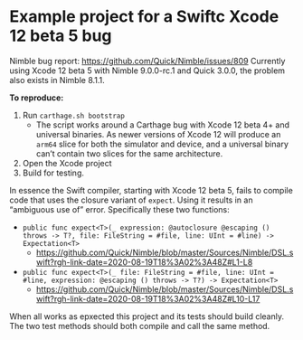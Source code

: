 # Example project for a Swiftc Xcode 12 beta 5 bug

Nimble bug report: https://github.com/Quick/Nimble/issues/809
Currently using Xcode 12 beta 5 with Nimble 9.0.0-rc.1 and Quick 3.0.0, the problem also exists in Nimble 8.1.1.

**To reproduce:**

1. Run `carthage.sh bootstrap`
    - The script works around a Carthage bug with Xcode 12 beta 4+ and universal binaries. As newer versions of Xcode 12 will produce an `arm64` slice for both the simulator and device, and a universal binary can’t contain two slices for the same architecture.
2. Open the Xcode project
3. Build for testing.

In essence the Swift compiler, starting with Xcode 12 beta 5, fails to compile code that uses the closure variant of `expect`. Using it results in an “ambiguous use of” error. Specifically these two functions:
- `public func expect<T>(_ expression: @autoclosure @escaping () throws -> T?, file: FileString = #file, line: UInt = #line) -> Expectation<T>`
   - https://github.com/Quick/Nimble/blob/master/Sources/Nimble/DSL.swift?rgh-link-date=2020-08-19T18%3A02%3A48Z#L1-L8
- `public func expect<T>(_ file: FileString = #file, line: UInt = #line, expression: @escaping () throws -> T?) -> Expectation<T>`
   - https://github.com/Quick/Nimble/blob/master/Sources/Nimble/DSL.swift?rgh-link-date=2020-08-19T18%3A02%3A48Z#L10-L17

When all works as epxected this project and its tests should build cleanly. The two test methods should both compile and call the same method.
